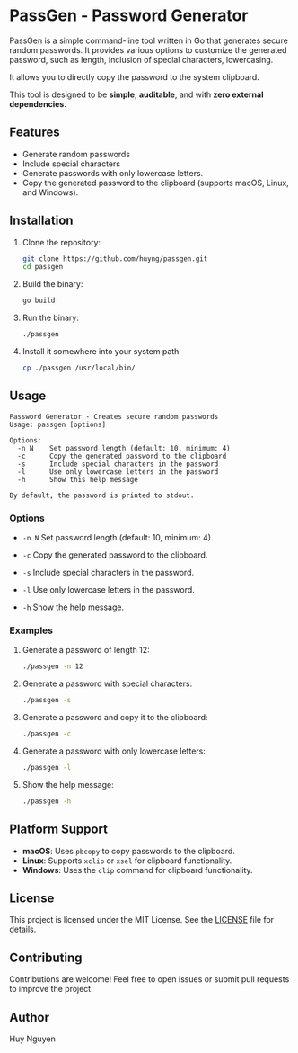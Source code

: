 # PassGen - Password Generator

PassGen is a simple command-line tool written in Go that generates secure random passwords. It provides various options to customize the generated password, such as length, inclusion of special characters, lowercasing.

It allows you to directly copy the password to the system clipboard.

This tool is designed to be **simple**, **auditable**, and with **zero external dependencies**.

## Features

- Generate random passwords
- Include special characters
- Generate passwords with only lowercase letters.
- Copy the generated password to the clipboard (supports macOS, Linux, and Windows).

## Installation

1. Clone the repository:
   ```bash
   git clone https://github.com/huyng/passgen.git
   cd passgen
   ```

2. Build the binary:
   ```bash
   go build
   ```

3. Run the binary:
   ```bash
   ./passgen
   ```

3. Install it somewhere into your system path
   ```bash
   cp ./passgen /usr/local/bin/
   ```

## Usage

```
Password Generator - Creates secure random passwords
Usage: passgen [options]

Options:
  -n N    Set password length (default: 10, minimum: 4)
  -c      Copy the generated password to the clipboard
  -s      Include special characters in the password
  -l      Use only lowercase letters in the password
  -h      Show this help message

By default, the password is printed to stdout.
```

### Options

- `-n N`
  Set password length (default: 10, minimum: 4).

- `-c`
  Copy the generated password to the clipboard.

- `-s`
  Include special characters in the password.

- `-l`
  Use only lowercase letters in the password.

- `-h`
  Show the help message.

### Examples

1. Generate a password of length 12:
   ```bash
   ./passgen -n 12
   ```

2. Generate a password with special characters:
   ```bash
   ./passgen -s
   ```

3. Generate a password and copy it to the clipboard:
   ```bash
   ./passgen -c
   ```

4. Generate a password with only lowercase letters:
   ```bash
   ./passgen -l
   ```

5. Show the help message:
   ```bash
   ./passgen -h
   ```

## Platform Support

- **macOS**: Uses `pbcopy` to copy passwords to the clipboard.
- **Linux**: Supports `xclip` or `xsel` for clipboard functionality.
- **Windows**: Uses the `clip` command for clipboard functionality.

## License

This project is licensed under the MIT License. See the [LICENSE](LICENSE.md) file for details.

## Contributing

Contributions are welcome! Feel free to open issues or submit pull requests to improve the project.

## Author

Huy Nguyen